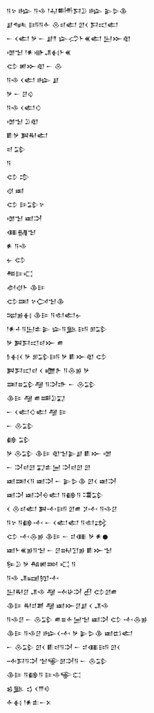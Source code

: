 <div class='block'>
<div class='line'>𒀀𒆳 𒈗 𒀀𒈾 𒁹𒄷𒌦𒁕𒊒 𒈗 𒉌𒌇𒆠</div>
<div class='line'>𒋗𒈝 𒅀𒀀𒅆 𒊮𒁀𒅗 𒇻𒌋 𒁕𒀊𒅗</div>
<div class='line'>𒀸 𒌋𒅗 𒃻 𒀸 𒋗𒈫 𒇽𒈤𒈨𒌍𒅗 𒌨𒁍𒊏</div>
<div class='line'>𒌝𒈠 𒁹𒀭𒀝𒂗𒈬𒈨𒌍</div>
<div class='line'>𒌌 𒅖𒁍𒊏 𒀸 𒊮</div>
<div class='line'>𒀀𒈾 𒌋𒅗 𒈗 𒋗</div>
<div class='line'>𒃻 𒀸 𒆪𒌒</div>
<div class='line'>𒀀𒈾 𒌋𒅗𒄭</div>
<div class='line'>𒌝𒈠 𒊒𒊏</div>
<div class='line'>𒀾𒃻 𒀉𒊑𒅗</div>
<div class='line'>𒁀 𒁉</div>
<div class='line'>𒀀</div>
<div class='line'>𒌌 𒄠</div>
<div class='line'>𒋼 𒀜</div>
<div class='line'>𒌌 𒄿𒁉𒆳</div>
<div class='line'>𒌝𒈠 𒀜𒋫</div>
<div class='line'>𒈪𒉆𒈠</div>
<div class='line'>𒀭 𒀀𒈾</div>
<div class='line'>𒉡 𒌌</div>
<div class='line'>𒍣𒄿𒄣</div>
<div class='line'>𒀠𒋼𒈨 𒆠𒄿</div>
<div class='line'>𒌌𒌅 𒆳𒉏𒈠𒆠</div>
<div class='line'>𒉈𒂊𒈬 𒆠𒄿 𒀀𒊕𒅗𒉡</div>
<div class='line'>𒁹𒀭𒈦𒀀𒌨𒉺𒉌 𒇽𒀀𒆥𒅀 𒁳𒁉</div>
<div class='line'>𒃻 𒀉𒁕𒀊𒁀𒁍 𒌑</div>
<div class='line'>𒊩𒈬𒌋 𒃻 𒁳𒁉𒅀 𒃻 𒀾𒁍𒊏 𒌌</div>
<div class='line'>𒀉𒁕𒀊𒁀 𒌋 𒁾𒉿 𒀀𒁲𒂊 𒃻</div>
<div class='line'>𒌅𒊺𒁉𒆷 𒀀𒋫𒈥 𒀸 𒊮𒁉</div>
<div class='line'>𒆠𒄿 𒆷 𒌑𒌁𒊒𒍑</div>
<div class='line'>𒀸 𒌋𒅗𒄭𒅗 𒆷 𒄿</div>
<div class='line'>𒀸 𒊮𒁉</div>
<div class='line'>𒂵 𒁉</div>
<div class='line'>𒃻 𒊮𒁉 𒆠𒄿 𒊏𒈠𒉌𒋗 𒀾𒁍 𒌝</div>
<div class='line'>𒀸 𒋫𒁀𒇻 𒍑𒉺𒅁 𒋫𒁀𒇻 𒇻</div>
<div class='line'>𒀜𒌅𒌋𒀀 𒀜𒋫 𒀸 𒉌𒌇𒆠 𒇻𒌋 𒀜𒋫</div>
<div class='line'>𒀜𒋫 𒀜𒋫𒀪𒅗 𒀀𒂵𒀀 𒃮𒁉</div>
<div class='line'>𒌋 𒊮𒁀𒅗 𒀉𒋾𒅀 𒇻𒌑 𒋡𒋾 𒀀𒈾𒆪</div>
<div class='line'>𒀀𒆳 𒀀𒂵𒋾 𒀸 𒌋𒅗𒅗 𒀀𒊕𒃶</div>
<div class='line'>𒌌 𒋾𒁲𒂊 𒆠𒄿 𒀸 𒄑𒈪 𒃻 𒀭𒊹</div>
<div class='line'>𒀜𒈨𒌍𒂊𒀀𒈠 𒀸 𒆪𒊻𒋛𒂊 𒀾𒁍𒈠</div>
<div class='line'>𒌉𒊒 𒃻 𒄀𒅖𒇷 𒄣 𒀀</div>
<div class='line'>𒀀𒈾 𒂗𒍢𒂖𒋾</div>
<div class='line'>𒌨𒊑𒆪 𒂗𒈾 𒆷 𒁄𒄩𒋫 𒌷 𒌌𒇻𒌑</div>
<div class='line'>𒆠𒄿 𒊑𒄑𒋢 𒆷 𒀜𒁍𒆪𒋗 𒌋 𒂗𒈾</div>
<div class='line'>𒀀𒈾𒆪 𒀸 𒊮𒁉 𒌑𒊺𒅆𒅁𒈠 𒀜𒋫 𒌌 𒋾𒁲𒂊</div>
<div class='line'>𒆠𒄿 𒀀𒈾𒆪 𒈗𒌋𒋾 𒃻 𒉌𒌇𒆠 𒀜𒆗𒅗</div>
<div class='line'>𒀸 𒊮𒁉 𒇻𒌋 𒀾𒁀𒀀𒋫 𒀸 𒄑𒈪𒅀 𒇻𒌋</div>
<div class='line'>𒁄𒁕𒀀𒋫 𒈠𒊍𒇡𒋫𒀀 𒀸 𒊮𒁉</div>
<div class='line'>𒆠𒄿 𒀀𒂵𒀀 𒄿𒈾𒊍𒀫</div>
<div class='line'>𒌗𒆥 𒌓 𒌋𒐈𒄰</div>
<div class='line'>𒅆𒈬 𒁹𒀭𒉺𒀸𒉽</div>
</div>